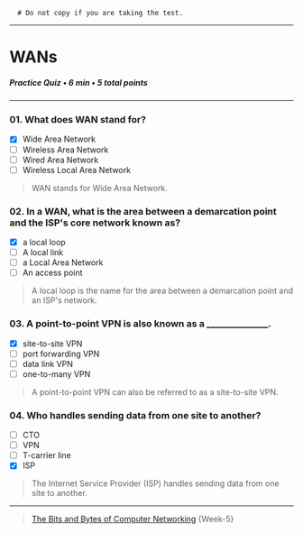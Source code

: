 ```
  # Do not copy if you are taking the test.
```
--- 

# WANs     
##### Practice Quiz • 6 min • 5 total points 
----- 


### 01.  What does WAN stand for?
       
- [x]  Wide Area Network       
- [ ]  Wireless Area Network       
- [ ]  Wired Area Network       
- [ ]  Wireless Local Area Network      

>  WAN stands for Wide Area Network.



### 02.  In a WAN, what is the area between a demarcation point and the ISP's core network known as?
       
- [x]  a local loop       
- [ ]  A local link       
- [ ]  a Local Area Network       
- [ ]  An access point    

>  A local loop is the name for the area between a demarcation point and an ISP's network.



### 03.  A point-to-point VPN is also known as a ______________.
       
- [x]  site-to-site VPN       
- [ ]  port forwarding VPN       
- [ ]  data link VPN       
- [ ]  one-to-many VPN    

>  A point-to-point VPN can also be referred to as a site-to-site VPN.



### 04.  Who handles sending data from one site to another?
       
- [ ]  CTO       
- [ ]  VPN       
- [ ]  T-carrier line       
- [x]  ISP    

>  The Internet Service Provider (ISP) handles sending data from one site to another.    




--- 
> [The Bits and Bytes of Computer Networking](https://www.coursera.org/learn/computer-networking/) {Week-5} 
